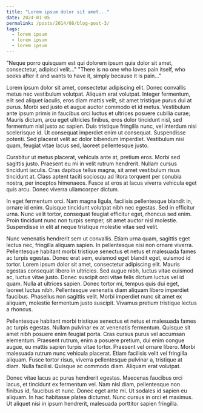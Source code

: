 ```yaml
---
title: "Lorem ipsum dolor sit amet..."
date: 2024-01-05
permalink: /posts/2014/08/blog-post-3/
tags:
  - lorem ipsum
  - lorem ipsum
  - lorem ipsum
---
```


"Neque porro quisquam est qui dolorem ipsum quia dolor sit amet, consectetur, adipisci velit..."
"There is no one who loves pain itself, who seeks after it and wants to have it, simply because it is pain..."

Lorem ipsum dolor sit amet, consectetur adipiscing elit. Donec convallis metus nec vestibulum volutpat. Aliquam erat volutpat. Integer fermentum, elit sed aliquet iaculis, eros diam mattis velit, sit amet tristique purus dui at purus. Morbi sed justo et augue auctor commodo et id metus. Vestibulum ante ipsum primis in faucibus orci luctus et ultrices posuere cubilia curae; Mauris dictum, arcu eget ultricies finibus, eros dolor tincidunt nisl, sed fermentum nisl justo ac sapien. Duis tristique fringilla nunc, vel interdum nisi scelerisque id. Ut consequat imperdiet enim ut consequat. Suspendisse potenti. Sed placerat velit ac dolor bibendum imperdiet. Vestibulum nisi quam, feugiat vitae lacus sed, laoreet pellentesque justo.

Curabitur ut metus placerat, vehicula ante at, pretium eros. Morbi sed sagittis justo. Praesent eu mi in velit rutrum hendrerit. Nullam cursus tincidunt iaculis. Cras dapibus tellus magna, sit amet vestibulum risus tincidunt at. Class aptent taciti sociosqu ad litora torquent per conubia nostra, per inceptos himenaeos. Fusce at eros at lacus viverra vehicula eget quis arcu. Donec viverra ullamcorper dictum.

In eget fermentum orci. Nam magna ligula, facilisis pellentesque blandit in, ornare id enim. Quisque tincidunt volutpat nibh nec egestas. Sed in efficitur urna. Nunc velit tortor, consequat feugiat efficitur eget, rhoncus sed enim. Proin tincidunt nunc non turpis semper, sit amet auctor nisl molestie. Suspendisse in elit at neque tristique molestie vitae sed velit.

Nunc venenatis hendrerit sem ut convallis. Etiam urna quam, sagittis eget lectus nec, fringilla aliquam sapien. In pellentesque nisi non ornare viverra. Pellentesque habitant morbi tristique senectus et netus et malesuada fames ac turpis egestas. Donec erat sem, euismod eget blandit eget, euismod id tortor. Lorem ipsum dolor sit amet, consectetur adipiscing elit. Mauris egestas consequat libero in ultricies. Sed augue nibh, luctus vitae euismod ac, luctus vitae justo. Donec suscipit orci vitae felis dictum luctus vel id quam. Nulla at ultrices sapien. Donec tortor mi, tempus quis dui eget, laoreet luctus nibh. Pellentesque venenatis diam aliquam libero imperdiet faucibus. Phasellus non sagittis velit. Morbi imperdiet nunc sit amet ex aliquam, molestie fermentum justo suscipit. Vivamus pretium tristique lectus a rhoncus.

Pellentesque habitant morbi tristique senectus et netus et malesuada fames ac turpis egestas. Nullam pulvinar ex at venenatis fermentum. Quisque sit amet nibh posuere enim feugiat porta. Cras cursus purus vel accumsan elementum. Praesent rutrum, enim a posuere pretium, dui enim congue augue, eu mattis sapien turpis vitae tortor. Praesent vel ornare libero. Morbi malesuada rutrum nunc vehicula placerat. Etiam facilisis velit vel fringilla aliquam. Fusce tortor risus, viverra pellentesque pulvinar a, tristique at diam. Nulla facilisi. Quisque ac commodo diam. Aliquam erat volutpat.

Donec vitae lacus ac purus hendrerit egestas. Maecenas faucibus orci lacus, et tincidunt ex fermentum vel. Nam nisl diam, pellentesque non finibus id, faucibus et nunc. Donec eget ante mi. Ut sodales id sapien eu aliquam. In hac habitasse platea dictumst. Nunc cursus in orci et maximus. Ut aliquet nisi in ipsum hendrerit, malesuada porttitor sapien fringilla.
